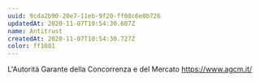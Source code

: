 ```yaml
---
uuid: 9cda2b90-20e7-11eb-9f20-ff08c6e0b726
updatedAt: 2020-11-07T10:54:30.687Z
name: Antitrust
createdAt: 2020-11-07T10:54:30.727Z
color: ff1081
---
```

L'Autorità Garante della Concorrenza e del Mercato https://www.agcm.it/